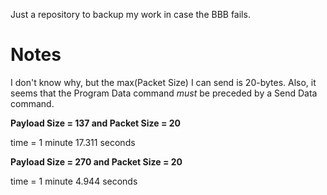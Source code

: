Just a repository to backup my work in case the BBB fails.

# Notes

I don't know why, but the max(Packet Size) I can send is 20-bytes. Also, it seems that the Program Data command *must* be preceded by a Send Data command. 

**Payload Size = 137 and Packet Size = 20**

time = 1 minute 17.311 seconds

**Payload Size = 270 and Packet Size = 20**

time = 1 minute 4.944 seconds


